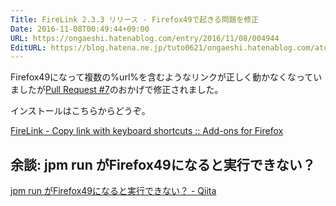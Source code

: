 ```yaml
---
Title: FireLink 2.3.3 リリース - Firefox49で起きる問題を修正
Date: 2016-11-08T00:49:44+09:00
URL: https://ongaeshi.hatenablog.com/entry/2016/11/08/004944
EditURL: https://blog.hatena.ne.jp/tuto0621/ongaeshi.hatenablog.com/atom/entry/10328749687193407043
---
```


Firefox49になって複数の%url%を含むようなリンクが正しく動かなくなっていましたが[Pull Request #7](https://github.com/ongaeshi/firelink/pull/7)のおかげで修正されました。

インストールはこちらからどうぞ。

[FireLink - Copy link with keyboard shortcuts :: Add-ons for Firefox](https://addons.mozilla.org/ja/firefox/addon/firelink/)

## 余談: jpm run がFirefox49になると実行できない？
[jpm run がFirefox49になると実行できない？ - Qiita](http://qiita.com/ongaeshi/items/108d9cb5a9666d4396fa)
